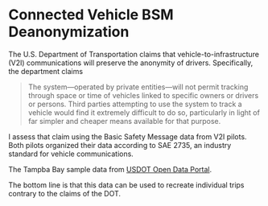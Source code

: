 # Connected Vehicle BSM Deanonymization
 
The U.S. Department of Transportation claims that vehicle-to-infrastructure (V2I) communications will preserve the anonymity of drivers. Specifically, the department claims
> The system—operated by private entities—will not permit tracking through space or time of vehicles linked to specific owners or drivers or persons. Third parties attempting to use the system to track a vehicle would find it extremely difficult to do so, particularly in light of far simpler and cheaper means available for that purpose.

I assess that claim using the Basic Safety Message data from V2I pilots. Both pilots organized their data according to SAE 2735, an industry standard for vehicle communications.

The Tampba Bay sample data from [USDOT Open Data Portal](https://data.transportation.gov/Automobiles/Tampa-CV-Pilot-Basic-Safety-Message-BSM-Sample/nm7w-nvbm).

The bottom line is that this data can be used to recreate individual trips contrary to the claims of the DOT.